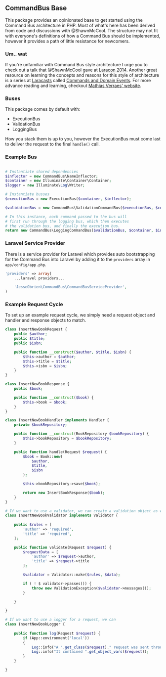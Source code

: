 ## CommandBus Base

This package provides an opinionated base to get started using the Command Bus architecture in PHP. Most of what's here has been derived from code and discussions with @ShawnMcCool. The structure may not fit with everyone's definitions of how a Command Bus should be implemented, however it provides a path of little resistance for newcomers.

### Um.. wat

If you're unfamiliar with Command Bus style architecture I urge you to check out a talk that @ShawnMcCool gave at [Laracon 2014](http://www.youtube.com/watch?v=2_380DKU93U). Another great resource on learning the concepts and reasons for this style of architecture is a series at [Laracasts](http://laracasts.com) called [Commands and Domain Events](https://laracasts.com/series/commands-and-domain-events). For more advance reading and learning, checkout [Mathias Verraes' website](http://verraes.net/#talks).

### Buses

This package comes by default with:

* ExecutionBus
* ValidationBus
* LoggingBus

How you stack them is up to you, however the ExecutionBus must come last to deliver the request to the final `handle()` call.

### Example Bus
```php

# Instantiate shared dependencies
$inflector = new CommandBus\NameInflector;
$container = new Illuminate\Container\Container;
$logger = new Illuminate\Log\Writer;

# Instantiate busses
$executionBus = new ExecutionBus($container, $inflector);

$validationBus = new CommandBus\ValidationCommandBus($executionBus, $container, $inflector, $logger);

# In this instance, each command passed to the bus will
# first run through the logging bus, which then executes
# the validation bus, and finally the execution bus.
return new CommandBus\LoggingCommandBus($validationBus, $container, $inflector, $logger);
```
### Laravel Service Provider

There is a service provider for Laravel which provides auto bootstrapping for the Command Bus into Laravel by adding it to the `providers` array in  `app/config/app.php`.
```php
'providers' => array(
	...laravel providers...

	'JesseObrien\CommandBus\CommandBusServiceProvider',
)
```
### Example Request Cycle

To set up an example request cycle, we simply need a request object and handler and response objects to match.
```php
class InsertNewBookRequest {
	public $author;
	public $title;
	public $isbn;

	public function __construct($author, $title, $isbn) {
		$this->author = $author;
		$this->title = $title;
		$this->isbn = $isbn;
	}
}

class InsertNewBookResponse {
	public $book;

	public function __construct($book) {
		$this->book = $book;
	}
}

class InsertNewBookHandler implements Handler {
	private $bookRepository;

	public function __construct(BookRepository $bookRepository) {
		$this->bookRepository = $bookRepository;
	}

	public function handle(Request $request) {
		$book = Book::new(
			$author,
			$title,
			$isbn
		);

		$this->bookRepository->save($book);

		return new InsertBookResponse($book);
	}
}

# If we want to use a validator, we can create a validation object as well
class InsertNewBookValidator implements Validator {
	
	public $rules = [
		'author' => 'required',
		'title' => 'required',
	];

	public function validate(Request $request) {
		$requestData = [
			'author' => $request->author,
			'title' => $request->title
		];

		$validator = Validator::make($rules, $data);

		if ( ! $ validator->passes()) {
			throw new ValidationException($validator->messages());
		}

	}

}

# If we want to use a logger for a request, we can
class InsertNewBookLogger {
	
	public function log(Request $request) {
		if (App::environment('local'))
		{
			Log::info("A ".get_class($request)." request was sent through the bus.");
			Log::info("It contained ".get_object_vars($request));
		}
	}

}
```

